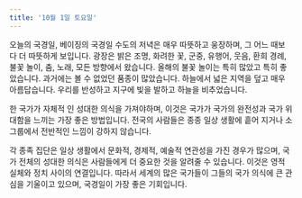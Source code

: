 ```yaml
---
title: '10월 1일 토요일'
---
```

오늘의 국경일, 베이징의 국경일 수도의 저녁은 매우 따뜻하고 웅장하며, 그 어느 때보 다 더 따뜻하게 보입니다. 광장은 밝은 조명, 화려한 꽃, 군중, 유행어, 웃음, 환희 경례, 불꽃 놀이, 춤, 노래, 모든 방향에서 왔습니다. 올해의 불꽃 놀이는 특히 많았고 특히 좋았습니다. 과거에는 볼 수 없었던 품종이 많았습니다. 하늘에서 넓은 지역을 덮고 매우 아름답습니다. 우리를 반성하고 지구에 빛을 발하고 하늘을 비추었습니다.

한 국가가 자체적 인 성대한 의식을 가져야하며, 이것은 국가가 국가의 완전성과 국가 위대함을 느끼는 가장 좋은 방법입니다. 전국의 사람들은 종종 일상 생활에 흩어 지거나 소그룹에서 전반적인 느낌이 강하지 않습니다.

각 종족 집단은 일상 생활에서 문화적, 경제적, 예술적 연관성을 가진 경우가 많으며, 국가 전체의 성대한 의식은 사람들에게 더 중요한 것을 알려줄 수 있습니다. 이것은 영적 실체와 정치 사이의 연결입니다. 따라서 세계의 많은 국가들이 그들의 국가 의식에 큰 관심을 기울이고 있으며, 국경일이 가장 좋은 기회입니다.

